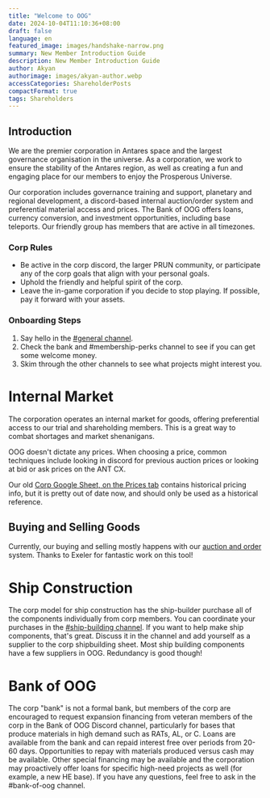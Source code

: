 ```yaml
---
title: "Welcome to OOG"
date: 2024-10-04T11:10:36+08:00
draft: false
language: en
featured_image: images/handshake-narrow.png
summary: New Member Introduction Guide
description: New Member Introduction Guide
author: Akyan
authorimage: images/akyan-author.webp
accessCategories: ShareholderPosts
compactFormat: true
tags: Shareholders
---
```


## Introduction
We are the premier corporation in Antares space and the largest governance organisation in the universe. As a corporation, we work to ensure the stability of the Antares region, as well as creating a fun and engaging place for our members to enjoy the Prosperous Universe. 

Our corporation includes governance training and support, planetary and regional development, a discord-based internal auction/order system and preferential material access and prices. The Bank of OOG offers loans, currency conversion, and investment opportunities, including base teleports. Our friendly group has members that are active in all timezones.

### Corp Rules
* Be active in the corp discord, the larger PRUN community, or participate any of the corp goals that align with your personal goals.
* Uphold the friendly and helpful spirit of the corp.
* Leave the in-game corporation if you decide to stop playing. If possible, pay it forward with your assets. 

### Onboarding Steps

1. Say hello in the [#general channel](https://discordapp.com/channels/854795108720443393/854795108720443395).
2. Check the bank and #membership-perks channel to see if you can get some welcome money.
3. Skim through the other channels to see what projects might interest you.

# Internal Market

The corporation operates an internal market for goods, offering preferential access to our trial and shareholding members. This is a great way to combat shortages and market shenanigans. 

OOG doesn't dictate any prices. When choosing a price, common techniques include looking in discord for previous auction prices or looking at bid or ask prices on the ANT CX. 


Our old [Corp Google Sheet, on the Prices tab](https://docs.google.com/spreadsheets/d/1ElN228qfp6zBqv6srr_sXLwlicnvUcvJqCcA8dPWH-s/edit#gid=489658022) contains historical pricing info, but it is pretty out of date now, and should only be used as a historical reference.


## Buying and Selling Goods

Currently, our buying and selling mostly happens with our [auction and order](/shareholders/auctions-and-orders/) system. Thanks to Exeler for fantastic work on this tool!


# Ship Construction

The corp model for ship construction has the ship-builder purchase all of the components individually from corp members. You can coordinate your purchases in the [#⁠ship-building channel](https://discordapp.com/channels/854795108720443393/944644507050323968). If you want to help make ship components, that's great. Discuss it in the channel and add yourself as a supplier to the corp shipbuilding sheet. Most ship building components have a few suppliers in OOG. Redundancy is good though!


# Bank of OOG

The corp "bank" is not a formal bank, but members of the corp are encouraged to request expansion financing from veteran members of the corp in the Bank of OOG Discord channel, particularly for bases that produce materials in high demand such as RATs, AL, or C.  Loans are available from the bank and can repaid interest free over periods from 20-60 days.  Opportunities to repay with materials produced versus cash may be available.  Other special financing may be available and the corporation may proactively offer loans for specific high-need projects as well (for example, a new HE base).  If you have any questions, feel free to ask in the #bank-of-oog channel.
